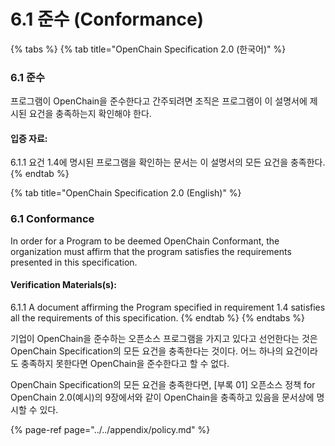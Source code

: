 # 6.1 준수 \(Conformance\)

{% tabs %}
{% tab title="OpenChain Specification 2.0 \(한국어\)" %}
### 6.1 준수

프로그램이 OpenChain을 준수한다고 간주되려면 조직은 프로그램이 이 설명서에 제시된 요건을 충족하는지 확인해야 한다.

#### 입증 자료:

6.1.1 요건 1.4에 명시된 프로그램을 확인하는 문서는 이 설명서의 모든 요건을 충족한다.
{% endtab %}

{% tab title="OpenChain Specification 2.0 \(English\)" %}
### 6.1 Conformance

In order for a Program to be deemed OpenChain Conformant, the organization must affirm that the program satisfies the requirements presented in this specification.

#### Verification Materials\(s\):

6.1.1 A document affirming the Program specified in requirement 1.4 satisfies all the requirements of this specification.
{% endtab %}
{% endtabs %}

기업이 OpenChain을 준수하는 오픈소스 프로그램을 가지고 있다고 선언한다는 것은 OpenChain Specification의 모든 요건을 충족한다는 것이다. 어느 하나의 요건이라도 충족하지 못한다면 OpenChain을 준수한다고 할 수 없다.

OpenChain Specification의 모든 요건을 충족한다면, \[부록 01\] 오픈소스 정책 for OpenChain 2.0\(예시\)의 9장에서와 같이 OpenChain을 충족하고 있음을 문서상에 명시할 수 있다.

{% page-ref page="../../appendix/policy.md" %}

